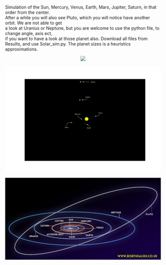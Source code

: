 Simulation of the Sun, Mercury, Venus, Earth, Mars, Jupiter, Saturn, in that order from the center.  
After a while you will also see Pluto, which you will notice have another orbit. We are not able to get  
a look at Uranius or Neptune, but you are welcome to use the python file, to change angle, axis ect,  
if you want to have a look at those planet also. Download all files from Results, and use Solar_sim.py.
The planet sizes is a heuristics approximations.

<p align="center">
  <img src="Solar.gif">
</p>

<p align="center">
  <img src="test.png">  
</p>

<p align="center">
  <img src="planetaryorbits.png">
</p>
